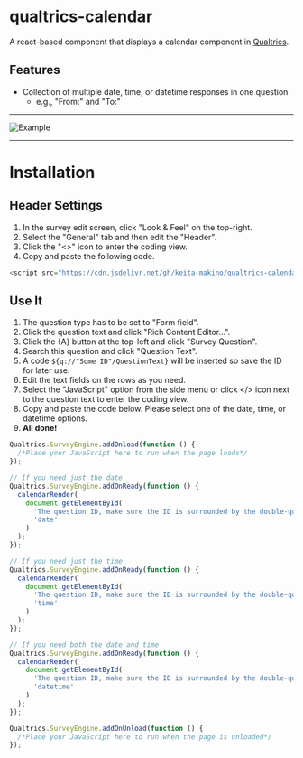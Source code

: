 # qualtrics-calendar

A react-based component that displays a calendar component in [Qualtrics](https://www.qualtrics.com).

## Features

- Collection of multiple date, time, or datetime responses in one question.
  - e.g., "From:" and "To:"

---

![Example](example.gif)

---

# Installation

## Header Settings

1. In the survey edit screen, click "Look & Feel" on the top-right.
1. Select the "General" tab and then edit the "Header".
1. Click the "<>" icon to enter the coding view.
1. Copy and paste the following code.

```javascript
<script src="https://cdn.jsdelivr.net/gh/keita-makino/qualtrics-calendar@0.2.3/dist/bundle.js"></script>
```

## Use It

1. The question type has to be set to "Form field".
1. Click the question text and click "Rich Content Editor...".
1. Click the {A} button at the top-left and click "Survey Question".
1. Search this question and click "Question Text".
1. A code `${q://"Some ID"/QuestionText}` will be inserted so save the ID for later use.
1. Edit the text fields on the rows as you need.
1. Select the "JavaScript" option from the side menu or click </> icon next to the question text to enter the coding view.
1. Copy and paste the code below. Please select one of the date, time, or datetime options.
1. **All done!**

```javascript
Qualtrics.SurveyEngine.addOnload(function () {
  /*Place your JavaScript here to run when the page loads*/
});

// If you need just the date
Qualtrics.SurveyEngine.addOnReady(function () {
  calendarRender(
    document.getElementById(
      'The question ID, make sure the ID is surrounded by the double-quotation',
      'date'
    )
  );
});

// If you need just the time
Qualtrics.SurveyEngine.addOnReady(function () {
  calendarRender(
    document.getElementById(
      'The question ID, make sure the ID is surrounded by the double-quotation',
      'time'
    )
  );
});

// If you need both the date and time
Qualtrics.SurveyEngine.addOnReady(function () {
  calendarRender(
    document.getElementById(
      'The question ID, make sure the ID is surrounded by the double-quotation',
      'datetime'
    )
  );
});

Qualtrics.SurveyEngine.addOnUnload(function () {
  /*Place your JavaScript here to run when the page is unloaded*/
});
```
